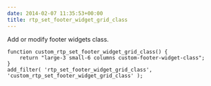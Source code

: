 ```yaml
---
date: 2014-02-07 11:35:53+00:00
title: rtp_set_footer_widget_grid_class
---
```


Add or modify footer widgets class.

    
    function custom_rtp_set_footer_widget_grid_class() {
        return "large-3 small-6 columns custom-footer-widget-class";
    }
    add_filter( 'rtp_set_footer_widget_grid_class', 'custom_rtp_set_footer_widget_grid_class' );
